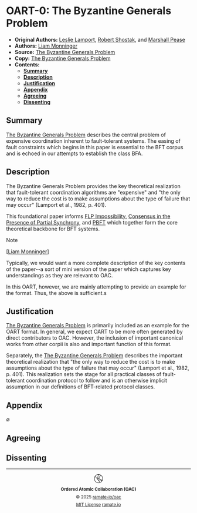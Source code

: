 # OART-0: The Byzantine Generals Problem
- **Original Authors:** [Leslie Lamport](https://en.wikipedia.org/wiki/Leslie_Lamport), [Robert Shostak](https://en.wikipedia.org/wiki/Robert_Shostak), and [Marshall Pease](https://www.csauthors.net/marshall-c-pease/)
- **Authors:** [Liam Monninger](mailto:liam@ramate.io)
- **Source:** [The Byzantine Generals Problem](https://lamport.azurewebsites.net/pubs/byz.pdf)
- **Copy:** [The Byzantine Generals Problem](./the-byzantine-generals-problem.pdf)
- **Contents:**
  - **[Summary](#summary)**
  - **[Description](#description)**
  - **[Justification](#justification)**
  - **[Appendix](#appendix)**
  - **[Agreeing](#agreeing)**
  - **[Dissenting](#dissenting)**

## Summary
[The Byzantine Generals Problem](./the-byzantine-generals-problem.pdf) describes the central problem of expensive coordination inherent to fault-tolerant systems. The easing of fault constraints which begins in this paper is essential to the BFT corpus and is echoed in our attempts to establish the class BFA.

## Description
The Byzantine Generals Problem provides the key theoretical realization that fault-tolerant coordination algorithms are "expensive" and "the only way to
reduce the cost is to make assumptions about the type of failure that may occur" (Lamport et al., 1982, p. 401).

This foundational paper informs [FLP Impossibility](https://groups.csail.mit.edu/tds/papers/Lynch/jacm85.pdf), [Consensus in the Presence of Partial Synchrony](https://groups.csail.mit.edu/tds/papers/Lynch/jacm88.pdf), and [PBFT](http://pmg.csail.mit.edu/papers/osdi99.pdf) which together form the core theoretical backbone for BFT systems.

> [!NOTE]
> [[Liam Monninger](mailto:liam@ramate.io)]
>
> Typically, we would want a more complete description of the key contents of the paper--a sort of mini version of the paper which captures key understandings as they are relevant to OAC.
>
> In this OART, however, we are mainly attempting to provide an example for the format. Thus, the above is sufficient.s

## Justification
[The Byzantine Generals Problem](./the-byzantine-generals-problem.pdf) is primarily included as an example for the OART format. In general, we expect OART to be more often generated by direct contributors to OAC. However, the inclusion of important canonical works from other corpii is also and important function of this format.

Separately, the [The Byzantine Generals Problem](./the-byzantine-generals-problem.pdf) describes the important theoretical realization that "the only way to
reduce the cost is to make assumptions about the type of failure that may occur" (Lamport et al., 1982, p. 401). This realization sets the stage for all practical classes of fault-tolerant coordination protocol to follow and is an otherwise implicit assumption in our definitions of BFT-related protocol classes.

## Appendix
$\emptyset$

## Agreeing

## Dissenting

<!--OAC FOOTER: DO NOT REMOVE THIS LINE-->
---

<div align="center">
  <a href="https://github.com/ramate-io/oac">
    <picture>
      <source srcset="/assets/oac-inverted-transparent.png" media="(prefers-color-scheme: dark)">
      <img height="24" src="/assets/oac-transparent.png" alt="OAC"/>
    </picture>
  </a>
  <br/>
  <sub>
    <b>Ordered Atomic Collaboration (OAC)</b>
    <br/>
    &copy; 2025 <a href="https://github.com/ramate-io/oac">ramate-io/oac</a>
    <br/>
    <a href="https://github.com/ramate-io/oac/blob/main/LICENSE">MIT License</a>
    <a href="https://www.ramate.io">ramate.io</a>
  </sub>
</div>
